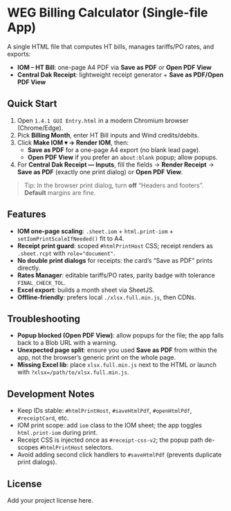 # WEG Billing Calculator (Single-file App)

A single HTML file that computes HT bills, manages tariffs/PO rates, and exports:
- **IOM – HT Bill**: one-page A4 PDF via **Save as PDF** or **Open PDF View**
- **Central Dak Receipt**: lightweight receipt generator + **Save as PDF/Open PDF View**

## Quick Start
1. Open `1.4.1 GUI Entry.html` in a modern Chromium browser (Chrome/Edge).
2. Pick **Billing Month**, enter HT Bill inputs and Wind credits/debits.
3. Click **Make IOM ▾ → Render IOM**, then:
   - **Save as PDF** for a one-page A4 export (no blank lead page).
   - **Open PDF View** if you prefer an `about:blank` popup; allow popups.
4. For **Central Dak Receipt — Inputs**, fill the fields → **Render Receipt** → **Save as PDF** (exactly one print dialog) or **Open PDF View**.

> Tip: In the browser print dialog, turn **off** “Headers and footers”. **Default** margins are fine.

## Features
- **IOM one-page scaling**: `.sheet.iom` + `html.print-iom` + `setIomPrintScaleIfNeeded()` fit to A4.
- **Receipt print guard**: scoped `#htmlPrintHost` CSS; receipt renders as `.sheet.rcpt` with `role="document"`.
- **No double print dialogs** for receipts: the card’s “Save as PDF” prints directly.
- **Rates Manager**: editable tariffs/PO rates, parity badge with tolerance `FINAL_CHECK_TOL`.
- **Excel export**: builds a month sheet via SheetJS.
- **Offline-friendly**: prefers local `./xlsx.full.min.js`, then CDNs.

## Troubleshooting
- **Popup blocked (Open PDF View)**: allow popups for the file; the app falls back to a Blob URL with a warning.
- **Unexpected page split**: ensure you used **Save as PDF** from within the app, not the browser’s generic print on the whole page.
- **Missing Excel lib**: place `xlsx.full.min.js` next to the HTML or launch with `?xlsx=/path/to/xlsx.full.min.js`.

## Development Notes
- Keep IDs stable: `#htmlPrintHost`, `#saveHtmlPdf`, `#openHtmlPdf`, `#receiptCard`, etc.
- IOM print scope: add `iom` class to the IOM sheet; the app toggles `html.print-iom` during print.
- Receipt CSS is injected once as `#receipt-css-v2`; the popup path de-scopes `#htmlPrintHost` selectors.
- Avoid adding second click handlers to `#saveHtmlPdf` (prevents duplicate print dialogs).

## License
Add your project license here.
